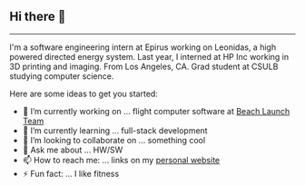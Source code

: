 
## Hi there 👋
---

I'm a software engineering intern at Epirus working on Leonidas, a high powered directed energy system. Last year, I interned at HP Inc working in 3D printing and imaging. From Los Angeles, CA. Grad student at CSULB studying computer science. 


Here are some ideas to get you started:

- 🔭 I’m currently working on ... flight computer software at [Beach Launch Team](https://github.com/Beach-Launch-Team-CSULB)
- 🌱 I’m currently learning ... full-stack development
- 👯 I’m looking to collaborate on ... something cool
- 💬 Ask me about ... HW/SW
- 📫 How to reach me: ... links on my [personal website](https://jonicmecija.github.io)
- ⚡ Fun fact: ... I like fitness

